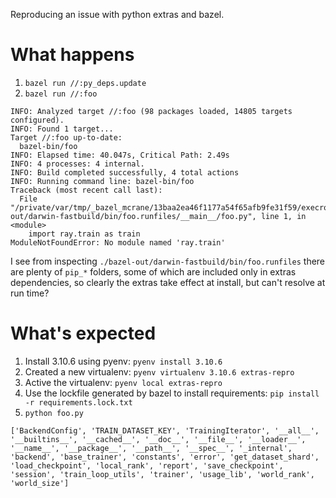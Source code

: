 Reproducing an issue with python extras and bazel.

# What happens
1. `bazel run //:py_deps.update`
2. `bazel run //:foo`

```
INFO: Analyzed target //:foo (98 packages loaded, 14805 targets configured).
INFO: Found 1 target...
Target //:foo up-to-date:
  bazel-bin/foo
INFO: Elapsed time: 40.047s, Critical Path: 2.49s
INFO: 4 processes: 4 internal.
INFO: Build completed successfully, 4 total actions
INFO: Running command line: bazel-bin/foo
Traceback (most recent call last):
  File "/private/var/tmp/_bazel_mcrane/13baa2ea46f1177a54f65afb9fe31f59/execroot/__main__/bazel-out/darwin-fastbuild/bin/foo.runfiles/__main__/foo.py", line 1, in <module>
    import ray.train as train
ModuleNotFoundError: No module named 'ray.train'
```

I see from inspecting `./bazel-out/darwin-fastbuild/bin/foo.runfiles` there are plenty of `pip_*` folders, some of which are included only in extras dependencies, so clearly the extras take effect at install, but can't resolve at run time?

# What's expected
1. Install 3.10.6 using pyenv: `pyenv install 3.10.6`
2. Created a new virtualenv: `pyenv virtualenv 3.10.6 extras-repro`
3. Active the virtualenv: `pyenv local extras-repro`
4. Use the lockfile generated by bazel to install requirements: `pip install -r requirements.lock.txt`
5. `python foo.py`

```
['BackendConfig', 'TRAIN_DATASET_KEY', 'TrainingIterator', '__all__', '__builtins__', '__cached__', '__doc__', '__file__', '__loader__', '__name__', '__package__', '__path__', '__spec__', '_internal', 'backend', 'base_trainer', 'constants', 'error', 'get_dataset_shard', 'load_checkpoint', 'local_rank', 'report', 'save_checkpoint', 'session', 'train_loop_utils', 'trainer', 'usage_lib', 'world_rank', 'world_size']
```
